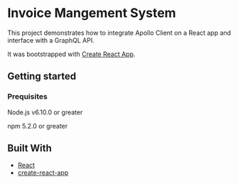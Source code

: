 # Invoice Mangement System

This project demonstrates how to integrate Apollo Client on a React app and interface with a GraphQL API.

It was bootstrapped with [Create React App](https://github.com/facebookincubator/create-react-app).

## Getting started

### Prequisites

Node.js v6.10.0 or greater

npm 5.2.0 or greater




## Built With


- [React](https://reactjs.org/)
- [create-react-app](https://github.com/facebook/create-react-app)
